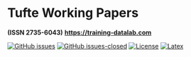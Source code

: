 # Tufte Working Papers
**(ISSN 2735-6043)**
**https://training-datalab.com**

[![GitHub issues](https://img.shields.io/github/issues/Tufte-Papers/issues.svg)](https://github.com/Tufte-Papers/issues/issues/) [![GitHub issues-closed](https://img.shields.io/github/issues-closed/Tufte-Papers/issues.svg)](https://github.com/Tufte-Papers/issues/issues?q=is%3Aissue+is%3Aclosed) [![License](https://img.shields.io/badge/license-CC--BY--4.0-black)](https://github.com/Tufte-Papers/issues/blob/master/LICENSE.txt) [![Latex](https://img.shields.io/badge/made%20with-LaTeX-1f425f.svg)](https://www.latex-project.org/) 
